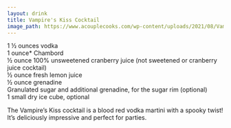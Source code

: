 ```yaml
---
layout: drink
title: Vampire's Kiss Cocktail
image_path: https://www.acouplecooks.com/wp-content/uploads/2021/08/Vampires-Kiss-Cocktail-005s-368x368.jpg
---
```


1 ½ ounces vodka  
1 ounce* Chambord  
½ ounce 100% unsweetened cranberry juice (not sweetened or cranberry juice cocktail)  
½ ounce fresh lemon juice  
½ ounce grenadine  
Granulated sugar and additional grenadine, for the sugar rim (optional)  
1 small dry ice cube, optional  


The Vampire’s Kiss cocktail is a blood red vodka martini with a spooky twist! It’s deliciously impressive and perfect for parties.

